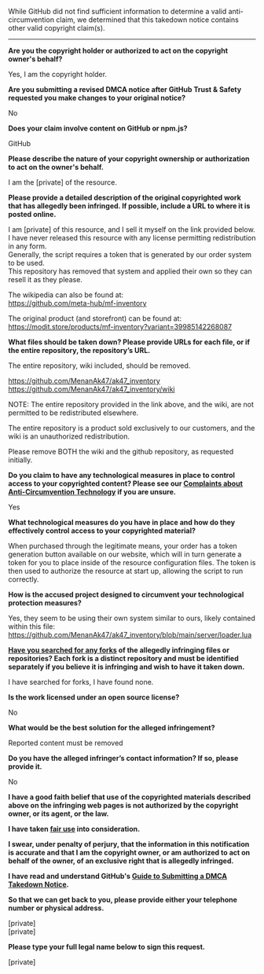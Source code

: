 While GitHub did not find sufficient information to determine a valid anti-circumvention claim, we determined that this takedown notice contains other valid copyright claim(s).

---

**Are you the copyright holder or authorized to act on the copyright owner's behalf?**

Yes, I am the copyright holder.

**Are you submitting a revised DMCA notice after GitHub Trust & Safety requested you make changes to your original notice?**

No

**Does your claim involve content on GitHub or npm.js?**

GitHub

**Please describe the nature of your copyright ownership or authorization to act on the owner's behalf.**

I am the [private] of the resource.

**Please provide a detailed description of the original copyrighted work that has allegedly been infringed. If possible, include a URL to where it is posted online.**

I am [private] of this resource, and I sell it myself on the link provided below.  
I have never released this resource with any license permitting redistribution in any form.  
Generally, the script requires a token that is generated by our order system to be used.  
This repository has removed that system and applied their own so they can resell it as they please.

The wikipedia can also be found at:  
https://github.com/meta-hub/mf-inventory

The original product (and storefront) can be found at:  
https://modit.store/products/mf-inventory?variant=39985142268087

**What files should be taken down? Please provide URLs for each file, or if the entire repository, the repository’s URL.**

The entire repository, wiki included, should be removed.

https://github.com/MenanAk47/ak47_inventory  
https://github.com/MenanAk47/ak47_inventory/wiki

NOTE: The entire repository provided in the link above, and the wiki, are not permitted to be redistributed elsewhere.

The entire repository is a product sold exclusively to our customers, and the wiki is an unauthorized redistribution.

Please remove BOTH the wiki and the github repository, as requested initially.

**Do you claim to have any technological measures in place to control access to your copyrighted content? Please see our <a href="https://docs.github.com/articles/guide-to-submitting-a-dmca-takedown-notice#complaints-about-anti-circumvention-technology">Complaints about Anti-Circumvention Technology</a> if you are unsure.**

Yes

**What technological measures do you have in place and how do they effectively control access to your copyrighted material?**

When purchased through the legitimate means, your order has a token generation button available on our website, which will in turn generate a token for you to place inside of the resource configuration files. The token is then used to authorize the resource at start up, allowing the script to run correctly.

**How is the accused project designed to circumvent your technological protection measures?**

Yes, they seem to be using their own system similar to ours, likely contained within this file:
https://github.com/MenanAk47/ak47_inventory/blob/main/server/loader.lua

**<a href="https://docs.github.com/articles/dmca-takedown-policy#b-what-about-forks-or-whats-a-fork">Have you searched for any forks</a> of the allegedly infringing files or repositories? Each fork is a distinct repository and must be identified separately if you believe it is infringing and wish to have it taken down.**

I have searched for forks, I have found none.

**Is the work licensed under an open source license?**

No

**What would be the best solution for the alleged infringement?**

Reported content must be removed

**Do you have the alleged infringer’s contact information? If so, please provide it.**

No

**I have a good faith belief that use of the copyrighted materials described above on the infringing web pages is not authorized by the copyright owner, or its agent, or the law.**

**I have taken <a href="https://www.lumendatabase.org/topics/22">fair use</a> into consideration.**

**I swear, under penalty of perjury, that the information in this notification is accurate and that I am the copyright owner, or am authorized to act on behalf of the owner, of an exclusive right that is allegedly infringed.**

**I have read and understand GitHub's <a href="https://docs.github.com/articles/guide-to-submitting-a-dmca-takedown-notice/">Guide to Submitting a DMCA Takedown Notice</a>.**

**So that we can get back to you, please provide either your telephone number or physical address.**

[private]  
[private]

**Please type your full legal name below to sign this request.**

[private]
